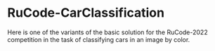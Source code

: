 # RuCode-CarClassification
Here is one of the variants of the basic solution for the RuCode-2022 competition in the task of classifying cars in an image by color.
